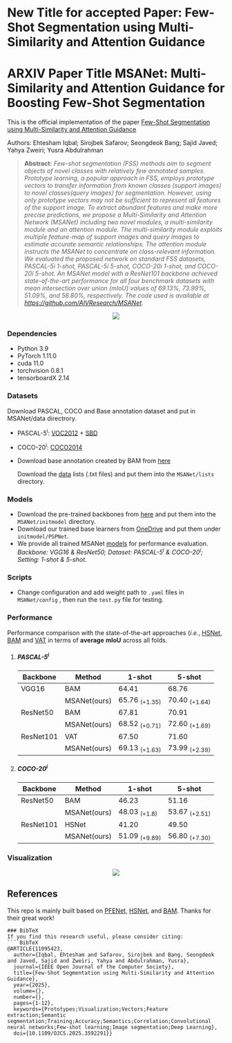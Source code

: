 # New Title for accepted Paper: Few-Shot Segmentation using Multi-Similarity and Attention Guidance
# ARXIV Paper Title MSANet: Multi-Similarity and Attention Guidance for Boosting Few-Shot Segmentation
This is the official implementation of the paper [Few-Shot Segmentation using Multi-Similarity and Attention Guidance](https://ieeexplore.ieee.org/abstract/document/11095423)


Authors: Ehtesham Iqbal; Sirojbek Safarov; Seongdeok Bang; Sajid Javed; Yahya Zweiri; Yusra Abdulrahman

> **Abstract:** *Few-shot segmentation (FSS) methods aim to segment objects of novel classes with relatively few annotated samples. Prototype learning, a popular approach in FSS, employs prototype vectors to transfer information from known classes (support images) to novel classes(query images) for segmentation. However, using only prototype vectors may not be sufficient to represent all features of the support image. To extract abundant features and make more precise predictions, we propose a Multi-Similarity and Attention Network (MSANet) including two novel modules, a multi-similarity module and an attention module. The multi-similarity module exploits multiple feature-map of support images and query images to estimate accurate semantic relationships. The attention module instructs the MSANet to concentrate on class-relevant information. We evaluated the proposed network on standard FSS datasets, PASCAL-5i 1-shot, PASCAL-5i 5-shot, COCO-20i 1-shot, and COCO-20i 5-shot. An MSANet model with a ResNet101 backbone achieved state-of-the-art performance for all four benchmark datasets with mean intersection over union (mIoU) values of 69.13%, 73.99%, 51.09%, and 56.80%, respectively. The code used is available at https://github.com/AIVResearch/MSANet.*

<p align="middle">
  <img src="figure/Main.png">
</p>

### Dependencies

- Python 3.9
- PyTorch 1.11.0
- cuda 11.0
- torchvision 0.8.1
- tensorboardX 2.14

### Datasets
Download PASCAL, COCO and Base annotation dataset and put in MSANet/data directrory.
- PASCAL-5<sup>i</sup>:  [VOC2012](http://host.robots.ox.ac.uk/pascal/VOC/voc2012/) + [SBD](http://home.bharathh.info/pubs/codes/SBD/download.html)

- COCO-20<sup>i</sup>:  [COCO2014](https://cocodataset.org/#download)
- Download base annotation created by BAM from [here](https://github.com/chunbolang/BAM) 

   Download the [data](https://aivkr-my.sharepoint.com/:f:/g/personal/safarov_sirojbek_aiv_ai/EsTvSTPyp_NCq-RIifEAnSMBy8BfNX2iVlfZZ0nSnwi3RQ?e=d3OWUj) lists (.txt files) and put them into the `MSANet/lists` directory.

### Models

- Download the pre-trained backbones from [here](https://aivkr-my.sharepoint.com/:f:/g/personal/safarov_sirojbek_aiv_ai/EnGqMXVD5N5HrNgAKDpx0kUB0xo720V5L0VWRwHvVOKukw?e=90JVzl) and put them into the `MSANet/initmodel` directory. 
- Download our trained base learners from [OneDrive](https://aivkr-my.sharepoint.com/:f:/g/personal/safarov_sirojbek_aiv_ai/EsAKfmsEqp5DmJ4gaiUtRqUB9b256ObgzfVZ-U-R50IlFw?e=z5HIM6) and put them under `initmodel/PSPNet`. 
- We provide all trained MSANet [models](https://aivkr-my.sharepoint.com/:f:/g/personal/safarov_sirojbek_aiv_ai/EjDn3jyTVWFHso3uX8_AgSgBj1y_nB3hQ0wP8RS9aE6Cdw?e=DbT3eH) for performance evaluation. _Backbone: VGG16 & ResNet50; Dataset: PASCAL-5<sup>i</sup> & COCO-20<sup>i</sup>; Setting: 1-shot & 5-shot_.

### Scripts

- Change configuration and add weight path to `.yaml` files in `MSHNet/config` , then run the `test.py` file for testing.

### Performance

Performance comparison with the state-of-the-art approaches (*i.e.*, [HSNet](https://github.com/juhongm999/hsnet), [BAM](https://github.com/chunbolang/BAM) and [VAT](https://github.com/Seokju-Cho/Volumetric-Aggregation-Transformer) in terms of **average** **mIoU** across all folds. 

1. ##### PASCAL-5<sup>i</sup>

   | Backbone  | Method      | 1-shot                   | 5-shot                   |
   | --------  | ----------- | ------------------------ | ------------------------ |
   | VGG16     | BAM         | 64.41                    | 68.76                    |
   |           | MSANet(ours)| 65.76 <sub>(+1.35)</sub> | 70.40 <sub>(+1.64)</sub> |
   | ResNet50  | BAM         | 67.81                    | 70.91                    |
   |           | MSANet(ours)| 68.52 <sub>(+0.71)</sub> | 72.60 <sub>(+1.69)</sub> |
   | ResNet101 | VAT         | 67.50                    | 71.60                    |
   |           | MSANet(ours)| 69.13 <sub>(+1.63)</sub> | 73.99 <sub>(+2.39)</sub> |

2. ##### COCO-20<sup>i</sup>

   | Backbone | Method      | 1-shot                   | 5-shot                   |
   | -------- | ----------- | ------------------------ | ------------------------ |
   | ResNet50 | BAM         | 46.23                    | 51.16                    |
   |          | MSANet(ours)| 48.03 <sub>(+1.8)</sub>  | 53.67 <sub>(+2.51)</sub> |
   | ResNet101| HSNet       | 41.20                    | 49.50                    |
   |          | MSANet(ours)| 51.09 <sub>(+9.89)</sub> | 56.80 <sub>(+7.30)</sub> |
   
 ### Visualization

<p align="middle">
    <img src="figure/visual.png">
</p>



## References

This repo is mainly built based on [PFENet](https://github.com/dvlab-research/PFENet), [HSNet](https://github.com/juhongm999/hsnet), and [BAM](https://github.com/chunbolang/BAM). Thanks for their great work!

````
### BibTeX
If you find this research useful, please consider citing:
````BibTeX
@ARTICLE{11095423,
  author={Iqbal, Ehtesham and Safarov, Sirojbek and Bang, Seongdeok and Javed, Sajid and Zweiri, Yahya and Abdulrahman, Yusra},
  journal={IEEE Open Journal of the Computer Society}, 
  title={Few-Shot Segmentation using Multi-Similarity and Attention Guidance}, 
  year={2025},
  volume={},
  number={},
  pages={1-12},
  keywords={Prototypes;Visualization;Vectors;Feature extraction;Semantic segmentation;Training;Accuracy;Semantics;Correlation;Convolutional neural networks;Few-shot learning;Image segmentation;Deep Learning},
  doi={10.1109/OJCS.2025.3592291}}
